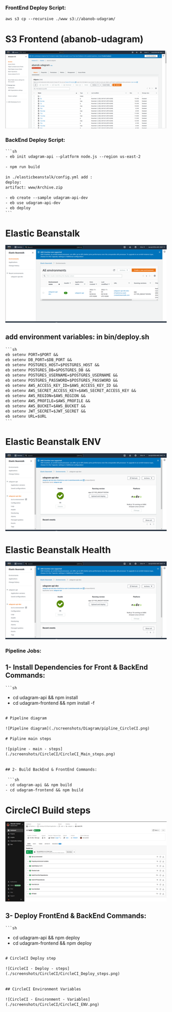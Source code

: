 ### FrontEnd Deploy Script: 

    aws s3 cp --recursive ./www s3://abanob-udagram/

# S3 Frontend (abanob-udagram)

![S3 Frontend](./screenshots/S3/S3_Frontend.png)

### BackEnd Deploy Script:

    ```sh 
    - eb init udagram-api --platform node.js --region us-east-2

    - npm run build

    in ./elasticbeanstalk/config.yml add :
    deploy:
    artifact: www/Archive.zip

    - eb create --sample udagram-api-dev
    - eb use udagram-api-dev
    - eb deploy
    ```

# Elastic Beanstalk

![Elastic Beanstalk](./screenshots/Elastic%20Beanstalk/EB_1.png)

## add environment variables: in bin/deploy.sh
    
    ```sh
    eb setenv PORT=$PORT &&
    eb setenv DB_PORT=$DB_PORT &&
    eb setenv POSTGRES_HOST=$POSTGRES_HOST &&
    eb setenv POSTGRES_DB=$POSTGRES_DB &&
    eb setenv POSTGRES_USERNAME=$POSTGRES_USERNAME &&
    eb setenv POSTGRES_PASSWORD=$POSTGRES_PASSWORD &&
    eb setenv AWS_ACCESS_KEY_ID=$AWS_ACCESS_KEY_ID &&
    eb setenv AWS_SECRET_ACCESS_KEY=$AWS_SECRET_ACCESS_KEY &&
    eb setenv AWS_REGION=$AWS_REGION &&
    eb setenv AWS_PROFILE=$AWS_PROFILE &&
    eb setenv AWS_BUCKET=$AWS_BUCKET &&
    eb setenv JWT_SECRET=$JWT_SECRET &&
    eb setenv URL=$URL
    ```

# Elastic Beanstalk ENV

![Elastic Beanstalk Health](./screenshots/Elastic%20Beanstalk/EB_Health.png)

# Elastic Beanstalk Health

![Elastic Beanstalk Health](./screenshots/Elastic%20Beanstalk/EB_Health.png)

    
### Pipeline Jobs: 

## 1- Install Dependencies for Front & BackEnd Commands:
    
    ```sh
   - cd udagram-api && npm install
   - cd udagram-frontend && npm install -f
   ```

# Pipeline diagram

![Pipeline diagram](./screenshots/Diagram/pipline_CircleCI.png)

# Pipline main steps

![pipline - main - steps](./screenshots/CircleCI/CircleCI_Main_steps.png)

    
## 2- Build BackEnd & FrontEnd Commands:
    
    ```sh
   - cd udagram-api && npm build
   - cd udagram-frontend && npm build
   ```

# CircleCI Build steps

![CircleCI - Build - steps](./screenshots/CircleCI/CircleCI_Build_steps.png)


## 3- Deploy FrontEnd & BackEnd Commands:
   
    ```sh
   - cd udagram-api && npm deploy
   - cd udagram-frontend && npm deploy
   ```

# CircleCI Deploy step

![CircleCI - Deploy - steps](./screenshots/CircleCI/CircleCI_Deploy_steps.png)


## CircleCI Environment Variables

![CircleCI - Environment - Variables](./screenshots/CircleCI/CircleCI_ENV.png)
